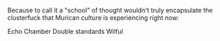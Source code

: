 Because to call it a "school" of thought wouldn't truly encapsulate the clusterfuck that Murican culture is experiencing right now:

Echo Chamber
Double standards
Wilful 